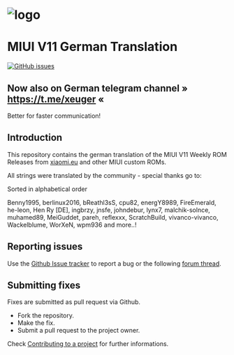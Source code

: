 # ![logo](https://i41.servimg.com/u/f41/18/23/59/53/miui_110.png)
# MIUI V11 German Translation

[![GitHub issues](https://img.shields.io/github/issues-raw/berlinux2016/MIUI11.svg)](https://github.com/berlinux2016/MIUI11/issues "GitHub issues")

## Now also on German telegram channel » https://t.me/xeuger «
Better for faster communication!

## Introduction

This repository contains the german translation of the MIUI V11 Weekly ROM Releases from [xiaomi.eu](https://xiaomi.eu/community/forums/miui-rom-releases.103/) and other MIUI custom ROMs.

All strings were translated by the community - special thanks go to:

Sorted in alphabetical order

Benny1995, berlinux2016, bReathl3sS, cpu82, energY8989, FireEmerald, he-leon, Hen Ry [DE], ingbrzy, jnsfe, johndebur, lynx7, malchik-solnce, muhamed89, MeiGuddet, pareh, reflexxx, ScratchBuild, vivanco-vivanco, Wackelblume, WorXeN, wpm936 and more..!

## Reporting issues

Use the [Github Issue tracker](https://github.com/berlinux2016/MIUI11/issues) to report a bug or the following [forum thread](https://xiaomi.eu/community/forums/german-translation.8/).


## Submitting fixes

Fixes are submitted as pull request via Github.

- Fork the repository.
- Make the fix.
- Submit a pull request to the project owner.

Check [Contributing to a project](https://guides.github.com/activities/forking) for further informations.
